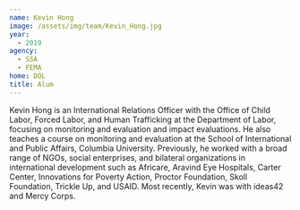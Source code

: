 ```yaml
---
name: Kevin Hong
image: /assets/img/team/Kevin_Hong.jpg
year: 
  - 2019
agency:   
  - SSA
  - FEMA 
home: DOL
title: Alum
---
```


Kevin Hong is an International Relations Officer with the Office of Child Labor, Forced Labor, and Human Trafficking at the Department of Labor, focusing on monitoring and evaluation and impact evaluations. He also teaches a course on monitoring and evaluation at the School of International and Public Affairs, Columbia University. Previously, he  worked with a broad range of NGOs, social enterprises, and bilateral organizations in international development such as Africare, Aravind Eye Hospitals, Carter Center, Innovations for Poverty Action, Proctor Foundation, Skoll Foundation, Trickle Up, and USAID. Most recently, Kevin was with ideas42 and Mercy Corps.
